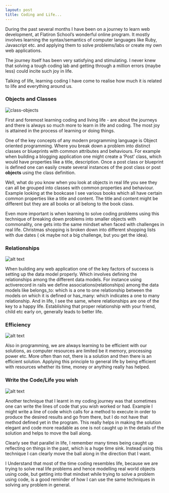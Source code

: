 ```yaml
---
layout: post
title: Coding and Life...
---
```



During the past several months I have been on a journey to learn web development, at Flatiron School’s wonderful online program.  It mostly involves learning the syntax/semantics of computer languages like Ruby, Javascript etc. and applying them to solve problems/labs or create my own web applications.

The journey itself has been very satisfying and stimulating. I never knew that solving a tough coding lab and getting through a million errors (maybe less) could incite such joy in life.

Talking of life, learning coding I have come to realise how much it is related to life and everything around us. 

### Objects and Classes

![class-objects](http://tejbans.github.io/images/class.jpg)

First and foremost learning coding and living life  -  are about the journeys and there is always so much more to learn in life and coding. The most joy is attained in the process of learning or doing things.

One of the key concepts of any modern programming  language is Object oriented programming.  Where you break down a problem into distinct classes or blueprints with common attributes and behaviours.  For example when building a blogging application one might create a ‘Post’ class, which would have properties like a title, description. Once a post class or blueprint is defined one can easily create several instances of the post class or post **objects** using the class definition. 

Well, what do you know when you look at objects in real life you see they can all be grouped into classes with common properties and behaviour. Example looking at the bookcase I see various books which all have certain common properties like a title and content. The title and content might be different but they are all books  or all belong to the book class. 

Even more important is when learning to solve coding problems using this technique of breaking down problems into smaller objects with commonality, one gets into the same mindset when faced with challenges in real life. Christmas shopping is broken down into different shopping lists  with due dates ( ok maybe not a big challenge, but you get the idea).

### Relationships

![alt text](http://tejbans.github.io/images/relate.jpg)

When building any web application one of the key factors of success is setting up the data model properly.  Which involves defining the relationships among the different data models. For instance using activerecord in rails we define associations(relationships) among the data models like belongs_to: which is a one to one relationship between the models on which it is defined or  has_many: which indicates a one to many relationship.
And in life, I see the same, where relationships are one of the key to a happy life. Establishing that proper relationship with your friend, child etc early on, generally leads to better life.

### Efficiency

![alt text](http://tejbans.github.io/images/efficien.jpg)

Also in programming,  we are always learning to be efficient with our solutions, as computer  resources are limited be it memory, processing power etc. More often than not, there is a solution and then there is an efficient solution. 
Applying this principle to general  life by being efficient with resources whether its time, money or anything really has helped.

### Write the Code/Life you wish 

![alt text](http://tejbans.github.io/images/vie.jpg)

Another technique that I learnt in my coding journey was that sometimes one can  write the lines of code that you wish worked or had. Example I might write a line of code  which calls for a method to execute in order to produce the desired results and go from there, but I do not have that method defined yet in the program. This really helps in making the solution elegant and code more readable as one is not caught up in the details of the solution and helps to move the ball along.

Clearly see that parallel in life,  I remember many times being caught up reflecting on things in the past, which is a huge time sink. Instead using this technique I can clearly move the ball along in the direction that I want.

I Understand that most of the time coding resembles life, because we are trying to solve real life problems and hence modelling real world objects using code, but getting into that mindset while trying to solve a problem using code, is a good reminder of how I can use the same techniques in solving any problem in general. 

